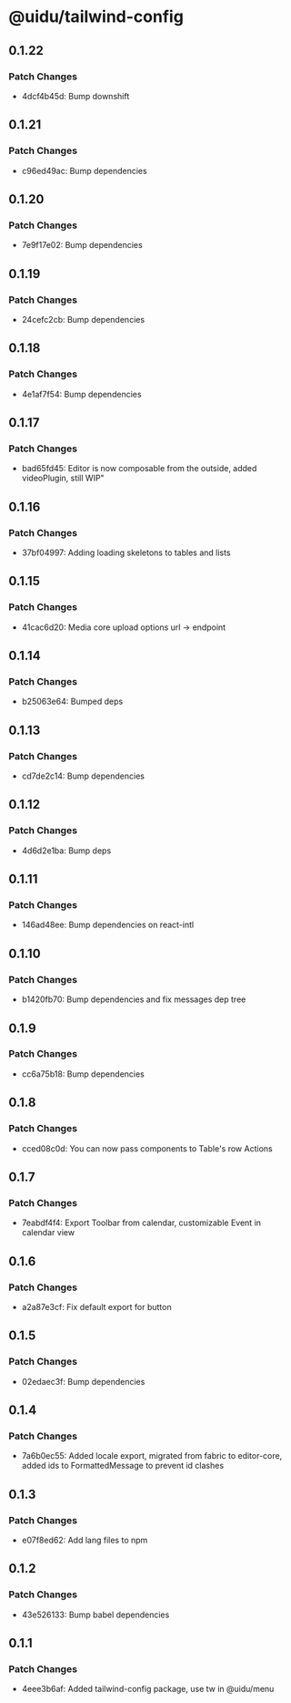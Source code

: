 # @uidu/tailwind-config

## 0.1.22

### Patch Changes

- 4dcf4b45d: Bump downshift

## 0.1.21

### Patch Changes

- c96ed49ac: Bump dependencies

## 0.1.20

### Patch Changes

- 7e9f17e02: Bump dependencies

## 0.1.19

### Patch Changes

- 24cefc2cb: Bump dependencies

## 0.1.18

### Patch Changes

- 4e1af7f54: Bump dependencies

## 0.1.17

### Patch Changes

- bad65fd45: Editor is now composable from the outside, added videoPlugin, still WIP"

## 0.1.16

### Patch Changes

- 37bf04997: Adding loading skeletons to tables and lists

## 0.1.15

### Patch Changes

- 41cac6d20: Media core upload options url -> endpoint

## 0.1.14

### Patch Changes

- b25063e64: Bumped deps

## 0.1.13

### Patch Changes

- cd7de2c14: Bump dependencies

## 0.1.12

### Patch Changes

- 4d6d2e1ba: Bump deps

## 0.1.11

### Patch Changes

- 146ad48ee: Bump dependencies on react-intl

## 0.1.10

### Patch Changes

- b1420fb70: Bump dependencies and fix messages dep tree

## 0.1.9

### Patch Changes

- cc6a75b18: Bump dependencies

## 0.1.8

### Patch Changes

- cced08c0d: You can now pass components to Table's row Actions

## 0.1.7

### Patch Changes

- 7eabdf4f4: Export Toolbar from calendar, customizable Event in calendar view

## 0.1.6

### Patch Changes

- a2a87e3cf: Fix default export for button

## 0.1.5

### Patch Changes

- 02edaec3f: Bump dependencies

## 0.1.4

### Patch Changes

- 7a6b0ec55: Added locale export, migrated from fabric to editor-core, added ids to FormattedMessage to prevent id clashes

## 0.1.3

### Patch Changes

- e07f8ed62: Add lang files to npm

## 0.1.2

### Patch Changes

- 43e526133: Bump babel dependencies

## 0.1.1

### Patch Changes

- 4eee3b6af: Added tailwind-config package, use tw in @uidu/menu

